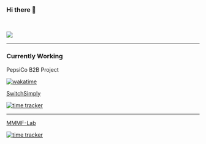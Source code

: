 ### Hi there 👋

<br/>

![](https://komarev.com/ghpvc/?username=saloniagrawal25&color=ff69b4)

---

### Currently Working

PepsiCo B2B Project

[![wakatime](https://wakatime.com/badge/user/f9b22840-d4f7-4140-be6f-dc097fbde81e/project/058d5552-a766-40e7-8c2e-6473c41ff471.svg)](https://wakatime.com/badge/user/f9b22840-d4f7-4140-be6f-dc097fbde81e/project/058d5552-a766-40e7-8c2e-6473c41ff471)

[SwitchSimply](https://dev.switchsimply.itsharsh.com)

[![time tracker](https://wakatime.com/badge/github/switchsimply/Switch-Simply-React.svg)](https://wakatime.com/badge/github/switchsimply/Switch-Simply-React)

---

[MMMF-Lab](https://mmmf-lab.netlify.app/)

[![time tracker](https://wakatime.com/badge/github/saloniagrawal25/MMMF-Lab.svg)](https://wakatime.com/badge/github/saloniagrawal25/MMMF-Lab)

<!--==
**saloniagrawal25/saloniagrawal25** is a ✨ _special_ ✨ repository because its `README.md` (this file) appears on your GitHub profile.

Here are some ideas to get you started:

- 🔭 I’m currently working on ...
- 🌱 I’m currently learning ...
- 👯 I’m looking to collaborate on ...
- 🤔 I’m looking for help with ...
- 💬 Ask me about ...
- 📫 How to reach me: ...
- 😄 Pronouns: ...
- ⚡ Fun fact: ...
-->
